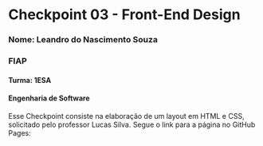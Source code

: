 # Checkpoint 03 - Front-End Design
### Nome: Leandro do Nascimento Souza
### FIAP
#### Turma: 1ESA
#### Engenharia de Software

Esse Checkpoint consiste na elaboração de um layout em HTML e CSS, solicitado pelo professor Lucas Silva.
Segue o link para a página no GitHub Pages:
